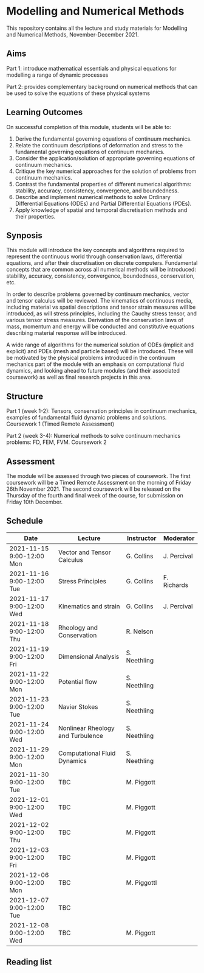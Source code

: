 # Modelling and Numerical Methods

This repository contains all the lecture and study materials for Modelling and Numerical Methods, November-December 2021.

## Aims

Part 1: introduce mathematical essentials and physical equations for modelling a range of dynamic processes 

Part 2: provides complementary background on numerical methods that can be used to solve the equations of these physical systems

## Learning Outcomes

On successful completion of this module, students will be able to:
1.    Derive the fundamental governing equations of continuum mechanics.
2.    Relate the continuum descriptions of deformation and stress to the fundamental governing equations of continuum mechanics.
3.    Consider the application/solution of appropriate governing equations of continuum mechanics.
4.    Critique the key numerical approaches for the solution of problems from continuum mechanics.
5.    Contrast the fundamental properties of different numerical algorithms: stability, accuracy, consistency, convergence, and boundedness.
6.    Describe and implement numerical methods to solve Ordinary Differential Equations (ODEs) and Partial Differential Equations (PDEs).
7.    Apply knowledge of spatial and temporal discretisation
methods and their properties.

## Synposis

This module will introduce the key concepts and algorithms required to represent the continuous world through conservation laws, differential equations, and after their discretisation on discrete computers.  Fundamental concepts that are common across all numerical methods will be introduced:  stability, accuracy, consistency, convergence, boundedness, conservation, etc. 

In order to describe problems governed by continuum mechanics, vector and tensor calculus will be reviewed. The kinematics of continuous media, including material vs spatial descriptions and tensor strain measures will be introduced, as will stress principles, including the Cauchy stress tensor, and various tensor stress measures. Derivation of the conservation laws of mass, momentum and energy will be conducted and constitutive equations describing material response will be introduced.

A wide range of algorithms for the numerical solution of ODEs (implicit and explicit) and PDEs (mesh and particle based) will be introduced.  These will be motivated by the physical problems introduced in the continuum mechanics part of the module with an emphasis on computational fluid dynamics, and looking ahead to future modules (and their associated coursework) as well as final research projects in this area.

## Structure

Part 1 (week 1-2): Tensors, conservation principles in continuum mechanics, examples of fundamental fluid dynamic problems and solutions. Coursework 1 (Timed Remote Assessment)

Part 2 (week 3-4): Numerical methods to solve continuum mechanics problems: FD, FEM, FVM. Coursework 2

## Assessment

The module will be assessed through two pieces of coursework. The first coursework will be a Timed Remote Assessment on the morning of Friday 26th November 2021. The second coursework will be released on the Thursday of the fourth and final week of the course, for submission on Friday 10th December.  

## Schedule

|Date                      | Lecture                             |Instructor  |Moderator   |
|--------------------------|-------------------------------------|------------|------------|
|2021-11-15 9:00-12:00 Mon | Vector and Tensor Calculus                   |G. Collins   |J. Percival   |
|2021-11-16 9:00-12:00 Tue | Stress Principles                   |G. Collins | F. Richards  |
|2021-11-17 9:00-12:00 Wed | Kinematics and strain                        |G. Collins   |J. Percival |
|2021-11-18 9:00-12:00 Thu | Rheology and Conservation                     |R. Nelson   |  |
|2021-11-19 9:00-12:00 Fri | Dimensional Analysis           | S. Neethling           |            |
|2021-11-22 9:00-12:00 Mon | Potential flow                  | S. Neethling |   |
|2021-11-23 9:00-12:00 Tue | Navier Stokes      |S. Neethling   | |
|2021-11-24 9:00-12:00 Wed | Nonlinear Rheology and Turbulence           |    S. Neethling     |            |
|2021-11-29 9:00-12:00 Mon |Computational Fluid Dynamics                |S. Neethling |    |
|2021-11-30 9:00-12:00 Tue | TBC    |M. Piggott   |   |
|2021-12-01 9:00-12:00 Wed |TBC        |M. Piggott   |    |
|2021-12-02 9:00-12:00 Thu |TBC                            |M. Piggott   |    |
|2021-12-03 9:00-12:00 Fri |TBC      |M. Piggott   |  |
|2021-12-06 9:00-12:00 Mon |TBC |M. Piggottl   |  |
|2021-12-07 9:00-12:00 Tue |TBC           |            |            |
|2021-12-08 9:00-12:00 Wed |TBC |M. Piggott   |  |

## Reading list


